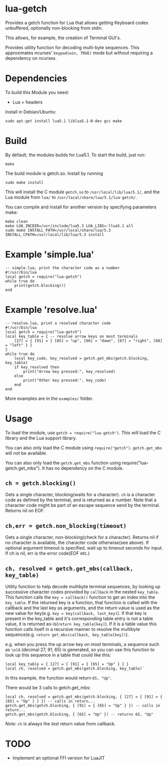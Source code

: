 # lua-getch

Provides a getch function for Lua that allows getting Keyboard codes
unbuffered, optionally non-blocking from stdin.

This allows, for example, the creation of Terminal GUI's.

Provides utility function for decoding multi-byte sequences.
This approximates ncurses' `keypad(win, TRUE)` mode but without requiring a dependency on ncurses.



# Dependencies

To build this Module you need:

 * Lua + headers

Install in Debian/Ubuntu:

    sudo apt-get install lua5.1 liblua5.1-0-dev gcc make



# Build

By default, the modules builds for Lua5.1. To start the build, just run:

    make

The build module is getch.so. Install by running

	sudo make install

This will install the C module `getch.so` to `/usr/local/lib/lua/5.1/`, and
the Lua module from `lua/` to `/usr/local/share/lua/5.1/lua-getch/`.

You can compile and install for another version by specifying parameters make:

    make clean
    make LUA_INCDIR=/usr/include/lua5.3 LUA_LIBS=-llua5.1 all
    sudo make INSTALL_PATH=/usr/local/share/lua/5.3 INSTALL_CPATH=/usr/local/lib/lua/5.3 install



# Example 'simple.lua'

	-- simple.lua, print the character code as a number
    #!/usr/bin/lua
	local getch = require("lua-getch")
	while true do
		print(getch.blocking())
	end



# Example 'resolve.lua'

	-- resolve.lua, print a resolved character code
	#!/usr/bin/lua
	local getch = require("lua-getch")
	local key_table = { -- resolve arrow keys on most terminals
		[27] = { [91] = { [65] = "up", [66] = "down", [67] = "right", [68] = "left" } }
	}
	while true do
		local key_code, key_resolved = getch.get_mbs(getch.blocking, key_table)
		if key_resolved then
			print("Arrow key pressed:", key_resolved)
		else
			print("Other key pressed:", key_code)
		end
	end

More examples are in the `examples/` folder.



# Usage

To load the module, use `getch = require("lua-getch")`. This will load the C library and the Lua support library.

You can also only load the C module using `require("getch")`. `getch.get_mbs` will not be available.

You can also only load the `getch.get_mbs` function using require("lua-getch.get_mbs"). It has no dependency on the C module.



## `ch = getch.blocking()`

Gets a single character, blocking(waits for a character). `ch` is a character code as defined by the terminal,
and is returned as a number.
Note that a character code might be part of an escape sequence send by the terminal.
Returns nil on EOF.



## `ch,err = getch.non_blocking(timeout)`

Gets a single character, non-blocking(check for a character).
Returns nil if no character is available, the character code otherwise(see above).
If optional argument timeout is specified, wait up to timeout seconds for input.
If ch is nil, err is the error code(EOF etc.)




## `ch, resolved = getch.get_mbs(callback, key_table)`

Utility function to help decode multibyte terminal sequences, by looking up
successive character codes provided by `callback` in the nested `key_table`.
This function calls the `key = callback()` function to get an index into the `key_table`.
If the returned key is a function, that function is called with the callback and the last key as arguments,
and the return value is used as the new value for key(e.g. `key = key(callback, last_key)`).
If that key is present in the key_table and it's corresponding table entry is not a table value,
it is returned as-is(`return key_table[key]`). If it is a table value this function calls itself in a
recursive manner to resolve the multibyte sequence(e.g. `return get_mbs(callback, key_table[key])`).

e.g. when you press the up arrow key on most terminals, a sequence such as `\e[A` (decimal 27, 91, 65)
is generated, so you can use this function to look up this sequence in a table that could like this:

```
local key_table = { [27] = { [91] = { [65] = "Up" } } }
local ch, resolved = getch.get_mbs(getch.blocking, key_table)`
```

In this example, the function would return `65, "Up"`.

There would be 3 calls to getch.get_mbs:
```
local ch, resolved = getch.get_mbs(getch.blocking, { [27] = { [91] = { [65] = "Up" } } }) -- calls in return...
getch.get_mbs(getch.blocking, { [91] = { [65] = "Up" } }) -- calls in return...
getch.get_mbs(getch.blocking, { [65] = "Up" }) -- returns 65, "Up"
```

*Note*: `ch` is always the *last* return value from callback.



# TODO

 * Implement an optional FFI version for LuaJIT
